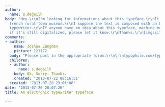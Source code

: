 ```yaml
---
author:
  name: s.degeilh
body: "Hey.\r\nI'm looking for informations about this typeface.\r\nIt come from a
  french rural town museum.\r\nI suppose the text is composed with an 80's electronic
  typewriter.\r\nIf anyone have an idea about this typeface, machine model ... and
  if it's still digitalized, please let it know.\r\nThanks.\r\n[img:sites/default/files/old-images/typewriter2_4986.png][img:sites/default/files/old-images/typewriter1_5871.png]"
comments:
- author:
    name: Joshua Langman
    picture: 121172
  body: "Please post in the appropriate forum:\r\n\r\ntypophile.com/typeid"
  children:
  - author:
      name: s.degeilh
    body: Ok. Sorry. Thanks.
    created: '2013-07-22 08:16:51'
  created: '2013-07-20 23:01:08'
date: '2013-07-20 20:07:26'
title: An electronic typewriter typeface

---
```

